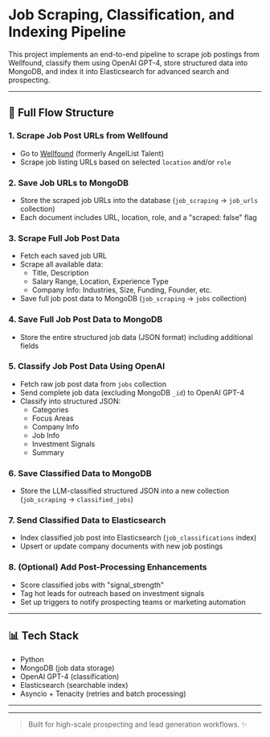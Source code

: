 # Job Scraping, Classification, and Indexing Pipeline

This project implements an end-to-end pipeline to scrape job postings from Wellfound, classify them using OpenAI GPT-4, store structured data into MongoDB, and index it into Elasticsearch for advanced search and prospecting.

---

## 🔄 Full Flow Structure

### 1. Scrape Job Post URLs from Wellfound
- Go to [Wellfound](https://wellfound.com) (formerly AngelList Talent)
- Scrape job listing URLs based on selected `location` and/or `role`

### 2. Save Job URLs to MongoDB
- Store the scraped job URLs into the database (`job_scraping` -> `job_urls` collection)
- Each document includes URL, location, role, and a "scraped: false" flag

### 3. Scrape Full Job Post Data
- Fetch each saved job URL
- Scrape all available data:
  - Title, Description
  - Salary Range, Location, Experience Type
  - Company Info: Industries, Size, Funding, Founder, etc.
- Save full job post data to MongoDB (`job_scraping` -> `jobs` collection)

### 4. Save Full Job Post Data to MongoDB
- Store the entire structured job data (JSON format) including additional fields

### 5. Classify Job Post Data Using OpenAI
- Fetch raw job post data from `jobs` collection
- Send complete job data (excluding MongoDB `_id`) to OpenAI GPT-4
- Classify into structured JSON:
  - Categories
  - Focus Areas
  - Company Info
  - Job Info
  - Investment Signals
  - Summary

### 6. Save Classified Data to MongoDB
- Store the LLM-classified structured JSON into a new collection (`job_scraping` -> `classified_jobs`)

### 7. Send Classified Data to Elasticsearch
- Index classified job post into Elasticsearch (`job_classifications` index)
- Upsert or update company documents with new job postings

### 8. (Optional) Add Post-Processing Enhancements
- Score classified jobs with "signal_strength"
- Tag hot leads for outreach based on investment signals
- Set up triggers to notify prospecting teams or marketing automation

---

## 📊 Tech Stack

- Python
- MongoDB (job data storage)
- OpenAI GPT-4 (classification)
- Elasticsearch (searchable index)
- Asyncio + Tenacity (retries and batch processing)

---

---

> Built for high-scale prospecting and lead generation workflows. ✨